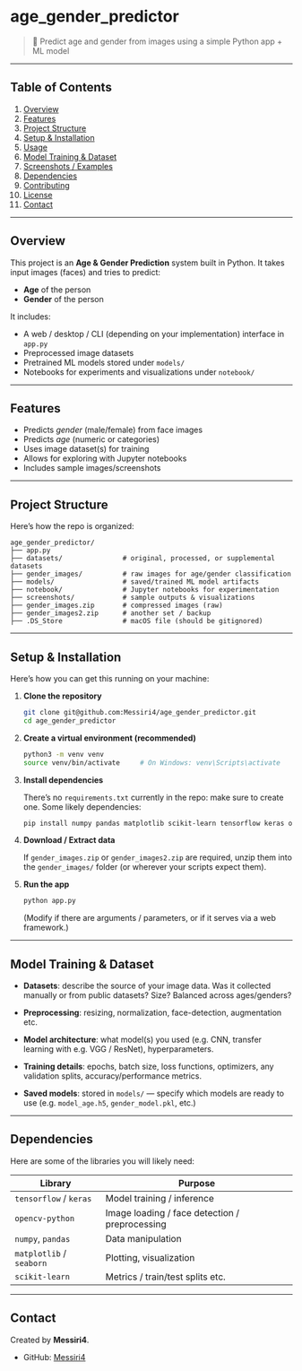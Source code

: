# age\_gender\_predictor

> 🚀 Predict age and gender from images using a simple Python app + ML model

---

## Table of Contents

1. [Overview](#overview)
2. [Features](#features)
3. [Project Structure](#project-structure)
4. [Setup & Installation](#setup--installation)
5. [Usage](#usage)
6. [Model Training & Dataset](#model-training--dataset)
7. [Screenshots / Examples](#screenshots--examples)
8. [Dependencies](#dependencies)
9. [Contributing](#contributing)
10. [License](#license)
11. [Contact](#contact)

---

## Overview

This project is an **Age & Gender Prediction** system built in Python. It takes input images (faces) and tries to predict:

* **Age** of the person
* **Gender** of the person

It includes:

* A web / desktop / CLI (depending on your implementation) interface in `app.py`
* Preprocessed image datasets
* Pretrained ML models stored under `models/`
* Notebooks for experiments and visualizations under `notebook/`

---

## Features

* Predicts *gender* (male/female) from face images
* Predicts *age* (numeric or categories)
* Uses image dataset(s) for training
* Allows for exploring with Jupyter notebooks
* Includes sample images/screenshots

---

## Project Structure

Here’s how the repo is organized:

```
age_gender_predictor/
├── app.py
├── datasets/               # original, processed, or supplemental datasets
├── gender_images/          # raw images for age/gender classification
├── models/                 # saved/trained ML model artifacts
├── notebook/               # Jupyter notebooks for experimentation
├── screenshots/            # sample outputs & visualizations
├── gender_images.zip       # compressed images (raw)
├── gender_images2.zip      # another set / backup
├── .DS_Store               # macOS file (should be gitignored)
```

---

## Setup & Installation

Here’s how you can get this running on your machine:

1. **Clone the repository**

   ```bash
   git clone git@github.com:Messiri4/age_gender_predictor.git
   cd age_gender_predictor
   ```

2. **Create a virtual environment (recommended)**

   ```bash
   python3 -m venv venv
   source venv/bin/activate     # On Windows: venv\Scripts\activate
   ```

3. **Install dependencies**

   There’s no `requirements.txt` currently in the repo: make sure to create one. Some likely dependencies:

   ```bash
   pip install numpy pandas matplotlib scikit-learn tensorflow keras opencv-python
   ```

4. **Download / Extract data**

   If `gender_images.zip` or `gender_images2.zip` are required, unzip them into the `gender_images/` folder (or wherever your scripts expect them).

5. **Run the app**

   ```bash
   python app.py
   ```

   (Modify if there are arguments / parameters, or if it serves via a web framework.)

---

## Model Training & Dataset

* **Datasets**: describe the source of your image data. Was it collected manually or from public datasets? Size? Balanced across ages/genders?

* **Preprocessing**: resizing, normalization, face-detection, augmentation etc.

* **Model architecture**: what model(s) you used (e.g. CNN, transfer learning with e.g. VGG / ResNet), hyperparameters.

* **Training details**: epochs, batch size, loss functions, optimizers, any validation splits, accuracy/performance metrics.

* **Saved models**: stored in `models/` — specify which models are ready to use (e.g. `model_age.h5`, `gender_model.pkl`, etc.)

---

## Dependencies

Here are some of the libraries you will likely need:

| Library                  | Purpose                                        |
| ------------------------ | ---------------------------------------------- |
| `tensorflow` / `keras`   | Model training / inference                     |
| `opencv-python`          | Image loading / face detection / preprocessing |
| `numpy`, `pandas`        | Data manipulation                              |
| `matplotlib` / `seaborn` | Plotting, visualization                        |
| `scikit-learn`           | Metrics / train/test splits etc.               |

---

## Contact

Created by **Messiri4**.

* GitHub: [Messiri4](https://github.com/Messiri4)


